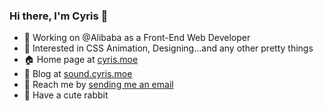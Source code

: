 ### Hi there, I'm Cyris 👋

- 🔭 Working on @Alibaba as a Front-End Web Developer
- 💫 Interested in CSS Animation, Designing...and any other pretty things
- 🏠 Home page at [cyris.moe](https://cyris.moe)
- 💬 Blog at [sound.cyris.moe](https://sound.cyris.moe)
- 📩 Reach me by [sending me an email](mailto:i@cyris.moe)
- 🐰 Have a cute rabbit
